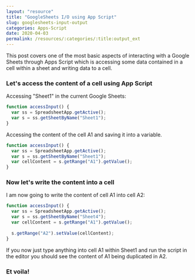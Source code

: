 ```yaml
---
layout: "resource"
title: "GoogleSheets I/O using App Script"
slug: googlesheets-input-output
categories: Apps-Script
date: 2020-04-03
permalink: /resources/:categories/:title:output_ext
---
```


This post covers one of the most basic aspects of interacting with a Google Sheets through Apps Script which is accessing some data contained in a cell within a sheet and writing data to a cell. 


### Let's access the content of a cell using App Script

Accessing "Sheet1" in the current Google Sheets:
```javascript
function accessInput() {
  var ss = SpreadsheetApp.getActive();
  var s = ss.getSheetByName("Sheet1");
}
```

Accessing the content of the cell A1 and saving it into a variable.
```javascript
function accessInput() {
  var ss = SpreadsheetApp.getActive();
  var s = ss.getSheetByName("Sheet1");
  var cellContent = s.getRange("A1").getValue();
}
```

### Now let's write the content into a cell

I am now going to write the content of cell A1 into cell A2:
```javascript
function accessInput() {
  var ss = SpreadsheetApp.getActive();
  var s = ss.getSheetByName("Sheet4");
  var cellContent = s.getRange("A1").getValue();
  
  s.getRange("A2").setValue(cellContent);
}
```
If you now just type anything into cell A1 within Sheet1 and run the script in the editor you should see the content of A1 being duplicated in A2.

### Et voila!